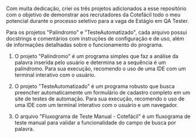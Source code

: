 Com muita dedicação, criei os três projetos adicionados a esse repositório com o objetivo de demonstrar aos recrutadores da Cotefácil todo o meu potencial durante o processo seletivo para a vaga de Estágio em QA Tester.

Para os projetos "Palindromo" e "TesteAutomatizado", cada arquivo possui docstrings e comentários com instruções de configuração e de uso, além de informações detalhadas sobre o funcionamento do programa.

1. O projeto "Palindromo" é um programa simples que faz a análise da palavra inserida pelo usuário e determina se a sequência é um palíndromo.
   Para sua execução, recomendo o uso de uma IDE com um terminal interativo com o usuário.

3. O projeto "TesteAutomatizado" é um programa robusto que busca preencher automaticamente um formulário de cadastro completo em um site de testes de automação.
   Para sua execução, recomendo o uso de uma IDE com um terminal interativo com o usuário e um navegador.

5. O arquivo "Fluxograma de Teste Manual - Cotefácil" é um fluxograma de teste manual para validar a funcionalidade do campo de busca por palavra.
